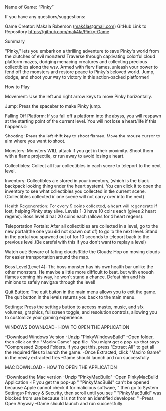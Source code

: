  Name of Game: “Pinky” 

If you have any questions/suggestions:

Game Creator: Makala Roberson (mak4la@gmail.com)
GitHub Link to Repository https://github.com/mak4la/Pinky-Game


Summary 

"Pinky," lets you embark on a thrilling adventure to save Pinky's world from the clutches of evil monsters! Traverse through captivating colorful cloud platform mazes, dodging menacing creatures and collecting precious collectibles along the way. Armed with fiery flames, unleash your power to fend off the monsters and restore peace to Pinky's beloved world. Jump, dodge, and shoot your way to victory in this action-packed platformer!



How to Play 

Movement: Use the left and right arrow keys to move Pinky horizontally. 

Jump: Press the spacebar to make Pinky jump. 

Falling Off Platform: If you fall off a platform into the abyss, you will respawn at the starting point of the current level. You will not lose a heart/life if this happens☺ 

Shooting: Press the left shift key to shoot flames. Move the mouse cursor to aim where you want to shoot. 

Monsters: Monsters WILL attack if you get in their proximity. Shoot them with a flame projectile, or run away to avoid losing a heart.

Collectibles: Collect all four collectibles in each scene to teleport to the next level. 

Inventory: Collectibles are stored in your inventory, (which is the black backpack looking thing under the heart system). You can click it to open the inventory to see what collectibles you collected in the current scene.(Collectibles collected in one scene will not carry over into the next)

Health Regeneration: For every 5 coins collected, a heart will regenerate if lost, helping Pinky stay alive. Levels 1-3 have 10 coins each (gives 2 heart regens). Boss level 4 has 20 coins each (allows for 4 heart regens).

Teleportation Portals: After all collectibles are collected in a level, go to the new portal(the one you did not spawn out of) to go to the next level. Stand in the portal you spawned out of for 10 seconds to teleport back to the previous level.(Be careful with this if you don't want to replay a level) 

Watch out: Beware of falling clouds!Ride the Clouds: Hop on moving clouds for easier transportation around the map.

Boss Level(Level 4): The boss monster has his own health bar unlike the other monsters. He may be a little more difficult to beat, but with enough flames coming his way, he won't stand a chance. Defeat him and his minions to safely navigate through the level!

Quit Button: The quit button in the main menu allows you to exit the game. The quit button in the levels returns you back to the main menu. 

Settings: Press the settings button to access master, music, and sfx volumes, graphics, fullscreen toggle, and resolution controls, allowing you to customize your gaming experience.


WINDOWS DOWNLOAD - HOW TO OPEN THE APPLICATION

-Download Windows Version
-Unzip "PinkyWindowsBuild"
-Open folder, then click on the "Maciro Game" app file
-You might get a pop-up that says "Compressed Zipped Folders. If you get this, press "Extract All" to get all the required files to launch the game.
-Once Extracted, click "Maciro Game" in the newly extracted files
-Game should launch and run successfully


MAC DOWNLOAD - HOW TO OPEN THE APPLICATION

-Download the Mac version
-Unzip "PinkyMacBuild" 
-Open PinkyMacBuild Application
-IF you get the pop-up " "PinkyMacBuild" can't be opened because Apple cannot check it for malicious software, " then go to System Settings>Privacy & Security, then scroll until you see " "PinkyMacBuild" was blocked from use because it is not from an identified developer. " 
-Press Open Anyway
-Game should launch and run successfully



